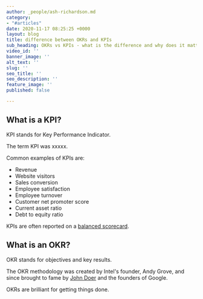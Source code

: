 ```yaml
---
author: _people/ash-richardson.md
category:
- "#articles"
date: 2020-11-17 08:25:25 +0000
layout: blog
title: difference between OKRs and KPIs
sub_heading: OKRs vs KPIs - what is the difference and why does it matter
video_id: ''
banner_image: ''
alt_text: ''
slug: ''
seo_title: ''
seo_description: ''
feature_image: ''
published: false

---
```

## What is a KPI?

KPI stands for Key Performance Indicator.

The term KPI was xxxxx.

Common examples of KPIs are:

* Revenue
* Website visitors
* Sales conversion
* Employee satisfaction
* Employee turnover
* Customer net promoter score
* Current asset ratio
* Debt to equity ratio

KPIs are often reported on a [balanced scorecard](https://en.wikipedia.org/wiki/Balanced_scorecard "Balanced Scorecard").

## What is an OKR?

OKR stands for objectives and key results.

The OKR methodology was created by Intel's founder, Andy Grove, and since brought to fame by [John Doer](https://stratappsaas.com/measure-what-matters-by-john-doerr/ "John Doer") and the founders of Google.

OKRs are brilliant for getting things done.